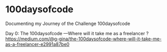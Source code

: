# 100daysofcode
Documenting my Journey of the Challenge 100daysofcode

Day 0: The 100daysofcode —Where will it take me as a freelancer ?
https://medium.com/@g-gina/the-100daysofcode-where-will-it-take-me-as-a-freelancer-e2991a87be0
